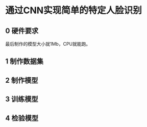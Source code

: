 # 通过CNN实现简单的特定人脸识别

## 0 硬件要求

最后制作的模型大小就1Mb，CPU就能跑。

## 1 制作数据集



## 2 制作模型

## 3 训练模型

## 4 检验模型
